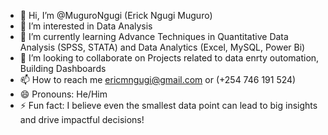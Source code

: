 - 👋 Hi, I’m @MuguroNgugi (Erick Ngugi Muguro)
- 👀 I’m interested in Data Analysis
- 🌱 I’m currently learning Advance Techniques in Quantitative Data Analysis (SPSS, STATA) and Data Analytics (Excel, MySQL, Power Bi) 
- 💞️ I’m looking to collaborate on Projects related to data enrty outomation, Building Dashboards
- 📫 How to reach me ericmngugi@gmail.com or (+254 746 191 524)
- 😄 Pronouns: He/Him
- ⚡ Fun fact: I believe even the smallest data point can lead to big insights and drive impactful decisions!

<!---
MuguroNgugi/MuguroNgugi is a ✨ special ✨ repository because its `README.md` (this file) appears on your GitHub profile.
You can click the Preview link to take a look at your changes.
--->
